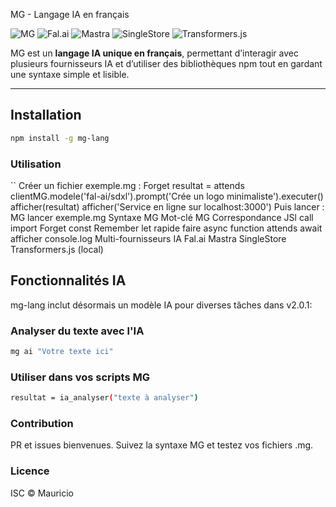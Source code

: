 MG - Langage IA en français

![MG](https://img.shields.io/badge/MG-Langage%20IA-blue)
![Fal.ai](https://img.shields.io/badge/Fal.ai-Client-orange?logo=robot)
![Mastra](https://img.shields.io/badge/Mastra-Client-yellow)
![SingleStore](https://img.shields.io/badge/SingleStore-DB-red)
![Transformers.js](https://img.shields.io/badge/Transformers.js-Local-green)

MG est un **langage IA unique en français**, permettant d’interagir avec plusieurs fournisseurs IA et d’utiliser des bibliothèques npm tout en gardant une syntaxe simple et lisible.

---

## Installation

```bash
npm install -g mg-lang
```
### Utilisation
``
Créer un fichier exemple.mg :
Forget resultat = attends clientMG.modele('fal-ai/sdxl').prompt('Crée un logo minimaliste').executer()
afficher(resultat)
afficher('Service en ligne sur localhost:3000')
Puis lancer :
MG lancer exemple.mg
Syntaxe MG
Mot-clé MG	Correspondance JSl
call	import
Forget	const
Remember	let
rapide faire	async function
attends	await
afficher	console.log
Multi-fournisseurs IA
Fal.ai
Mastra
SingleStore
Transformers.js (local)
## Fonctionnalités IA

mg-lang inclut désormais un modèle IA pour diverses tâches dans v2.0.1:


### Analyser du texte avec l'IA
```bash
mg ai "Votre texte ici"

```

### Utiliser dans vos scripts MG
```bash
resultat = ia_analyser("texte à analyser")
```
### Contribution
PR et issues bienvenues. Suivez la syntaxe MG et testez vos fichiers .mg.
### Licence
ISC © Mauricio

